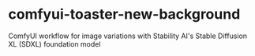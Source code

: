 # comfyui-toaster-new-background
ComfyUI workflow for image variations with Stability AI's Stable Diffusion XL (SDXL) foundation model
